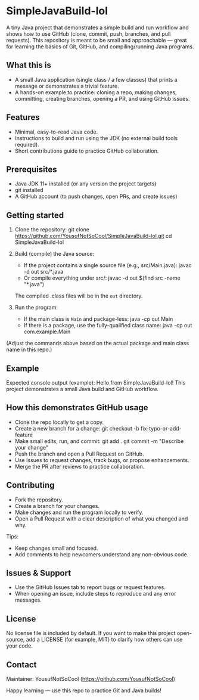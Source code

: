 # SimpleJavaBuild-lol

A tiny Java project that demonstrates a simple build and run workflow and shows how to use GitHub (clone, commit, push, branches, and pull requests). This repository is meant to be small and approachable — great for learning the basics of Git, GitHub, and compiling/running Java programs.

## What this is
- A small Java application (single class / a few classes) that prints a message or demonstrates a trivial feature.
- A hands-on example to practice: cloning a repo, making changes, committing, creating branches, opening a PR, and using GitHub issues.

## Features
- Minimal, easy-to-read Java code.
- Instructions to build and run using the JDK (no external build tools required).
- Short contributions guide to practice GitHub collaboration.

## Prerequisites
- Java JDK 11+ installed (or any version the project targets)
- git installed
- A GitHub account (to push changes, open PRs, and create issues)

## Getting started

1. Clone the repository:
   git clone https://github.com/YousufNotSoCool/SimpleJavaBuild-lol.git
   cd SimpleJavaBuild-lol

2. Build (compile) the Java source:
   - If the project contains a single source file (e.g., src/Main.java):
     javac -d out src/*.java
   - Or compile everything under src/:
     javac -d out $(find src -name "*.java")

   The compiled .class files will be in the `out` directory.

3. Run the program:
   - If the main class is `Main` and package-less:
     java -cp out Main
   - If there is a package, use the fully-qualified class name:
     java -cp out com.example.Main

(Adjust the commands above based on the actual package and main class name in this repo.)

## Example
Expected console output (example):
Hello from SimpleJavaBuild-lol!
This project demonstrates a small Java build and GitHub workflow.

## How this demonstrates GitHub usage
- Clone the repo locally to get a copy.
- Create a new branch for a change:
  git checkout -b fix-typo-or-add-feature
- Make small edits, run, and commit:
  git add .
  git commit -m "Describe your change"
- Push the branch and open a Pull Request on GitHub.
- Use Issues to request changes, track bugs, or propose enhancements.
- Merge the PR after reviews to practice collaboration.

## Contributing
- Fork the repository.
- Create a branch for your changes.
- Make changes and run the program locally to verify.
- Open a Pull Request with a clear description of what you changed and why.

Tips:
- Keep changes small and focused.
- Add comments to help newcomers understand any non-obvious code.

## Issues & Support
- Use the GitHub Issues tab to report bugs or request features.
- When opening an issue, include steps to reproduce and any error messages.

## License
No license file is included by default. If you want to make this project open-source, add a LICENSE (for example, MIT) to clarify how others can use your code.

## Contact
Maintainer: YousufNotSoCool (https://github.com/YousufNotSoCool)

Happy learning — use this repo to practice Git and Java builds!
